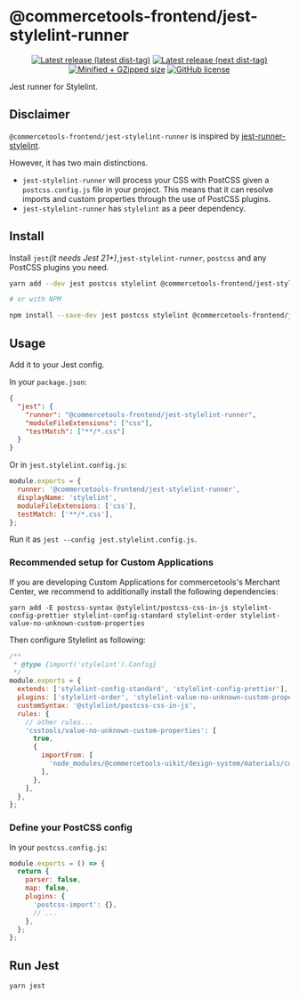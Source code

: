 # @commercetools-frontend/jest-stylelint-runner

<p align="center">
  <a href="https://www.npmjs.com/package/@commercetools-frontend/jest-stylelint-runner"><img src="https://badgen.net/npm/v/@commercetools-frontend/jest-stylelint-runner" alt="Latest release (latest dist-tag)" /></a> <a href="https://www.npmjs.com/package/@commercetools-frontend/jest-stylelint-runner"><img src="https://badgen.net/npm/v/@commercetools-frontend/jest-stylelint-runner/next" alt="Latest release (next dist-tag)" /></a> <a href="https://bundlephobia.com/result?p=@commercetools-frontend/jest-stylelint-runner"><img src="https://badgen.net/bundlephobia/minzip/@commercetools-frontend/jest-stylelint-runner" alt="Minified + GZipped size" /></a> <a href="https://github.com/commercetools/merchant-center-application-kit/blob/main/LICENSE"><img src="https://badgen.net/github/license/commercetools/merchant-center-application-kit" alt="GitHub license" /></a>
</p>

Jest runner for Stylelint.

## Disclaimer

`@commercetools-frontend/jest-stylelint-runner` is inspired by [jest-runner-stylelint](https://github.com/keplersj/jest-runner-stylelint).

However, it has two main distinctions.

- `jest-stylelint-runner` will process your CSS with PostCSS given a `postcss.config.js` file in your project. This means that it can resolve imports and custom properties through the use of PostCSS plugins.
- `jest-stylelint-runner` has `stylelint` as a peer dependency.

## Install

Install `jest`_(it needs Jest 21+)_,`jest-stylelint-runner`, `postcss` and any PostCSS plugins you need.

```bash
yarn add --dev jest postcss stylelint @commercetools-frontend/jest-stylelint-runner

# or with NPM

npm install --save-dev jest postcss stylelint @commercetools-frontend/jest-stylelint-runner
```

## Usage

Add it to your Jest config.

In your `package.json`:

```json
{
  "jest": {
    "runner": "@commercetools-frontend/jest-stylelint-runner",
    "moduleFileExtensions": ["css"],
    "testMatch": ["**/*.css"]
  }
}
```

Or in `jest.stylelint.config.js`:

```js
module.exports = {
  runner: '@commercetools-frontend/jest-stylelint-runner',
  displayName: 'stylelint',
  moduleFileExtensions: ['css'],
  testMatch: ['**/*.css'],
};
```

Run it as `jest --config jest.stylelint.config.js`.

### Recommended setup for Custom Applications

If you are developing Custom Applications for commercetools's Merchant Center, we recommend to additionally install the following dependencies:

```
yarn add -E postcss-syntax @stylelint/postcss-css-in-js stylelint-config-prettier stylelint-config-standard stylelint-order stylelint-value-no-unknown-custom-properties
```

Then configure Stylelint as following:

```js
/**
 * @type {import('stylelint').Config}
 */
module.exports = {
  extends: ['stylelint-config-standard', 'stylelint-config-prettier'],
  plugins: ['stylelint-order', 'stylelint-value-no-unknown-custom-properties'],
  customSyntax: '@stylelint/postcss-css-in-js',
  rules: {
    // other rules...
    'csstools/value-no-unknown-custom-properties': [
      true,
      {
        importFrom: [
          'node_modules/@commercetools-uikit/design-system/materials/custom-properties.css',
        ],
      },
    ],
  },
};
```

### Define your PostCSS config

In your `postcss.config.js`:

```js
module.exports = () => {
  return {
    parser: false,
    map: false,
    plugins: {
      'postcss-import': {},
      // ...
    },
  };
};
```

## Run Jest

```bash
yarn jest
```
